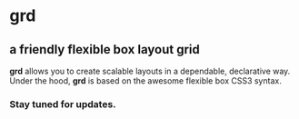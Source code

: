 # grd
## a friendly flexible box layout grid

**grd** allows you to create scalable layouts in a dependable, declarative way. Under the hood, **grd** is based on the awesome flexible box CSS3 syntax.

### Stay tuned for updates.
